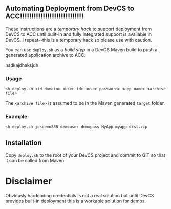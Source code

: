 Automating Deployment from DevCS to ACC!!!!!!!!!!!!!!!!!!!!!!!!!!!!
---------------------------------------

These instructions are a *temporary hack* to support deployment from
DevCS to ACC until built-in and fully integrated support is available
in DevCS.  I repeat--this is a temporary hack so please use with caution.


You can use `deploy.sh` as a *build step* in a DevCS Maven
build to push a generated application archive to ACC.

hsdkajdhaksjdh

### Usage

`sh deploy.sh <id domain> <user id> <user password> <app name> <archive file>`

The `<archive file>` is assumed to be in the Maven generated `target` folder.

### Example
`sh deploy.sh jcsdemo888 demouser demopass MyApp myapp-dist.zip`

Installation
------------

Copy `deploy.sh` to the root of your DevCS project and commit to GIT so that it can be called from Maven.

Disclaimer
==========
Obviously hardcoding credentials is not a real solution but until DevCS
provides built-in deployment this is a workable solution for demos.
